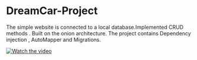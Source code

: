 # DreamCar-Project
 
The simple website is connected to a local database.Implemented CRUD methods . Built on the onion architecture.
The project contains Dependency injection , AutoMapper and Migrations.


[![Watch the video](https://sun9-19.userapi.com/impg/SA8e9lhdqPlVyihlUUo80xdUKmC9_lrrSR58KA/1GjAk3J2oOQ.jpg?size=1895x849&quality=96&proxy=1&sign=a79d68da66355dd4ed417706f3bd099a&type=album)](https://www.youtube.com/watch?v=edZlnX9-jqE)
